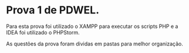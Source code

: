 # Prova 1 de PDWEL. 

Para esta prova foi utilizado o XAMPP para executar os scripts PHP e a IDEA foi utilizado o PHPStorm.

As questões da prova foram dividas em pastas para melhor organização.
